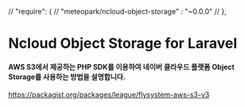 //    "require": {
//        "meteopark/ncloud-object-storage" : "~0.0.0"
//    },


# Ncloud Object Storage for Laravel

#### AWS S3에서 제공하는 PHP SDK를 이용하여 네이버 클라우드 플랫폼 Object Storage를 사용하는 방법을 설명합니다.

https://packagist.org/packages/league/flysystem-aws-s3-v3


